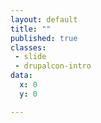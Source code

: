 ```yaml
---
layout: default
title: ""
published: true
classes:
 - slide
 - drupalcon-intro
data:
  x: 0
  y: 0

---
```


<!-- This slide intentionally left blank. -->